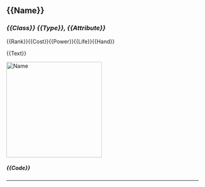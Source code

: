 ## <b>{{Name}}</b>
### <i>{{Class}} {{Type}}, {{Attribute}}</i>
{{Rank}}{{Cost}}{{Power}}{{Life}}{{Hand}}

{{Text}}
<br> 

<img src="../data/card_data/{{Code}}/image.jpg" width="250" alt="Name" />
<br>  

##### {{Code}}
 
<hr>
